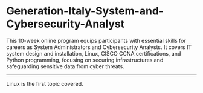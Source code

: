 # Generation-Italy-System-and-Cybersecurity-Analyst
This 10-week online program equips participants with essential skills for careers as System Administrators and Cybersecurity Analysts. It covers IT system design and installation, Linux, CISCO CCNA certifications, and Python programming, focusing on securing infrastructures and safeguarding sensitive data from cyber threats.

---

Linux is the first topic covered.
